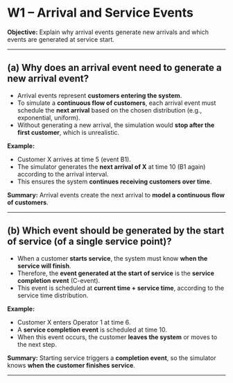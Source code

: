 # W1 – Arrival and Service Events

**Objective:** Explain why arrival events generate new arrivals and which events are generated at service start.  

---

## **(a) Why does an arrival event need to generate a new arrival event?**

- Arrival events represent **customers entering the system**.  
- To simulate a **continuous flow of customers**, each arrival event must schedule the **next arrival** based on the chosen distribution (e.g., exponential, uniform).  
- Without generating a new arrival, the simulation would **stop after the first customer**, which is unrealistic.  

**Example:**

- Customer X arrives at time 5 (event B1).  
- The simulator generates the **next arrival of X** at time 10 (B1 again) according to the arrival interval.  
- This ensures the system **continues receiving customers over time**.  

**Summary:** Arrival events create the next arrival to **model a continuous flow of customers**.

---

## **(b) Which event should be generated by the start of service (of a single service point)?**

- When a customer **starts service**, the system must know **when the service will finish**.  
- Therefore, the **event generated at the start of service** is the **service completion event** (C-event).  
- This event is scheduled at **current time + service time**, according to the service time distribution.  

**Example:**

- Customer X enters Operator 1 at time 6.  
- A **service completion event** is scheduled at time 10.  
- When this event occurs, the customer **leaves the system** or moves to the next step.  

**Summary:** Starting service triggers a **completion event**, so the simulator knows **when the customer finishes service**.

---

